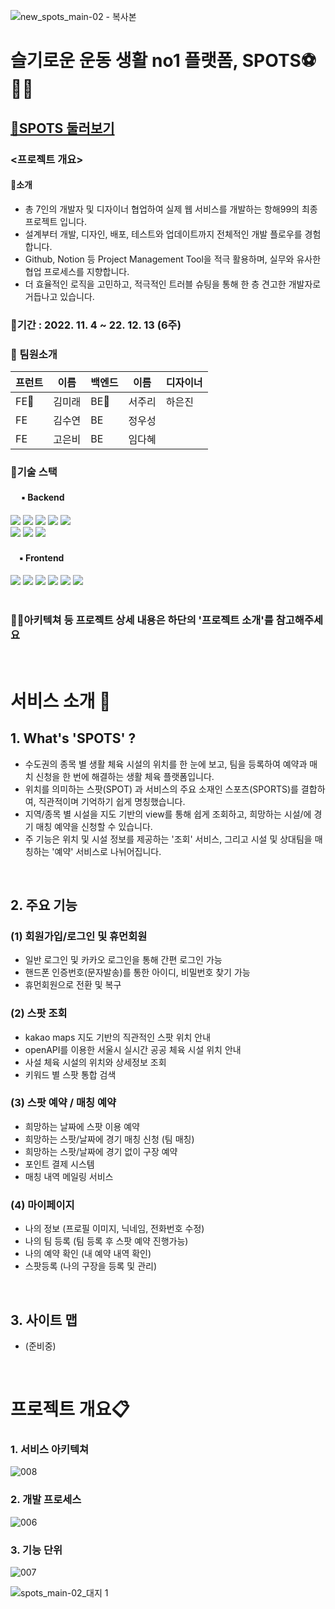 ![new_spots_main-02 - 복사본](https://user-images.githubusercontent.com/112181770/203546357-f077ac8c-a67a-427a-bb5a-6561483eea3b.jpg)


# 슬기로운 운동 생활 no1 플랫폼, SPOTS⚽🥎🏸
## <a href="https://spots-fe.vercel.app/">🏸SPOTS 둘러보기</a>
### <프로젝트 개요>
#### 📍소개
- 총 7인의 개발자 및 디자이너 협업하여 실제 웹 서비스를 개발하는 항해99의 최종 프로젝트 입니다.
- 설계부터 개발, 디자인, 배포, 테스트와 업데이트까지 전체적인 개발 플로우를 경험합니다. 
- Github, Notion 등 Project Management Tool을 적극 활용하며, 실무와 유사한 협업 프로세스를 지향합니다.
- 더 효율적인 로직을 고민하고, 적극적인 트러블 슈팅을 통해 한 층 견고한 개발자로 거듭나고 있습니다.
### 📍기간 : 2022. 11. 4 ~ 22. 12. 13 (6주)
### 👥 팀원소개
|프런트|이름|백엔드|이름|디자이너
|---|---|---|---|---|
|FE🔰|김미래|BE🔰|서주리|하은진|
|FE|김수연|BE|정우성|	
|FE|고은비|BE|임다혜|

### 📍기술 스택
<div>
  <h4>　 ▪ Backend </h4>
<img src="https://img.shields.io/badge/JavaScript-F7DF1E?style=for-the-badge&logo=JavaScript&logoColor=black">
<img src="https://img.shields.io/badge/Node.js-339933?style=for-the-badge&logo=Node.js&logoColor=black">
<img src="https://img.shields.io/badge/Express-000000?style=for-the-badge&logo=Express&logoColor=white">
<img src="https://img.shields.io/badge/MySQL-4479A1?style=for-the-badge&logo=MySQL&logoColor=white">
<img src="https://img.shields.io/badge/Sequelize-52B0E7?style=for-the-badge&logo=Sequelize&logoColor=white">
<br>
<img src="https://img.shields.io/badge/Socket.io-010101?style=for-the-badge&logo=Socket.io&logoColor=white">
<img src="https://img.shields.io/badge/Amazon EC2-FF9900?style=for-the-badge&logo=Amazon EC2&logoColor=white">
<img src="https://img.shields.io/badge/Amazon S3-569A31?style=for-the-badge&logo=Amazon S3&logoColor=white">
 <h4> 　▪ Frontend </h4>
 <img src="https://img.shields.io/badge/JavaScript-F7DF1E?style=for-the-badge&logo=JavaScript&logoColor=black">
 <img src="https://img.shields.io/badge/React-61DAFB?style=for-the-badge&logo=React&logoColor=white">
 <img src="https://img.shields.io/badge/Redux-764ABC?style=for-the-badge&logo=Redux&logoColor=white">
 <img src="https://img.shields.io/badge/styled-components-DB7093?style=for-the-badge&logo=styled-components&logoColor=white">
 <img src="https://img.shields.io/badge/Axios-5A29E4?style=for-the-badge&logo=Axios&logoColor=white">
 <img src="https://img.shields.io/badge/React Hook Form-EC5990?style=for-the-badge&logo=React-Hook-Form&logoColor=white">
</div>
<br>

### 💁‍♀️아키텍쳐 등 프로젝트 상세 내용은 하단의 '프로젝트 소개'를 참고해주세요 

<br>

# 서비스 소개 🥇 
## 1. What's 'SPOTS' ? 
 - 수도권의 종목 별 생활 체육 시설의 위치를 한 눈에 보고, 팀을 등록하여 예약과 매치 신청을 한 번에 해결하는 생활 체육 플랫폼입니다.
 - 위치를 의미하는 스팟(SPOT) 과 서비스의 주요 소재인 스포츠(SPORTS)를 결합하여, 직관적이며 기억하기 쉽게 명칭했습니다.
 - 지역/종목 별 시설을 지도 기반의 view를 통해 쉽게 조회하고, 희망하는 시설/에 경기 매칭 예약을 신청할 수 있습니다.
 - 주 기능은 위치 및 시설 정보를 제공하는 '조회' 서비스, 그리고 시설 및 상대팀을 매칭하는 '예약' 서비스로 나뉘어집니다.


<br>

## 2. 주요 기능

### (1) 회원가입/로그인 및 휴먼회원
  - 일반 로그인 및 카카오 로그인을 통해 간편 로그인 가능
  - 핸드폰 인증번호(문자발송)를 통한 아이디, 비밀번호 찾기 가능
  - 휴먼회원으로 전환 및 복구

### (2) 스팟 조회
  - kakao maps 지도 기반의 직관적인 스팟 위치 안내
  - openAPI를 이용한 서울시 실시간 공공 체육 시설 위치 안내
  - 사설 체육 시설의 위치와 상세정보 조회
  - 키워드 별 스팟 통합 검색
   
### (3) 스팟 예약 / 매칭 예약
  - 희망하는 날짜에 스팟 이용 예약
  - 희망하는 스팟/날짜에 경기 매칭 신청 (팀 매칭)
  - 희망하는 스팟/날짜에 경기 없이 구장 예약
  - 포인트 결제 시스템
  - 매칭 내역 메일링 서비스
   
### (4) 마이페이지
  - 나의 정보 (프로필 이미지, 닉네임, 전화번호 수정)
  - 나의 팀 등록 (팀 등록 후 스팟 예약 진행가능)
  - 나의 예약 확인 (내 예약 내역 확인)
  - 스팟등록 (나의 구장을 등록 및 관리)

<br>

 ## 3. 사이트 맵
 - (준비중)

<br>

# 프로젝트 개요📋
### 1. 서비스 아키텍쳐
![008](https://user-images.githubusercontent.com/112181770/203515473-1ac0b9dc-1ebe-482e-a193-96ba292a5856.png)
### 2. 개발 프로세스
![006](https://user-images.githubusercontent.com/112181770/203515275-0d00686e-6a47-4450-b8dd-c86a4979f786.png)
### 3. 기능 단위
![007](https://user-images.githubusercontent.com/112181770/203515350-215d40c5-abf3-4862-8feb-8e4f5cff62e8.png)




<!-- 하단 로고-->
![spots_main-02_대지 1](https://user-images.githubusercontent.com/112181770/203052929-79cdb020-e24c-40ad-8963-1e0886693441.png)

 
